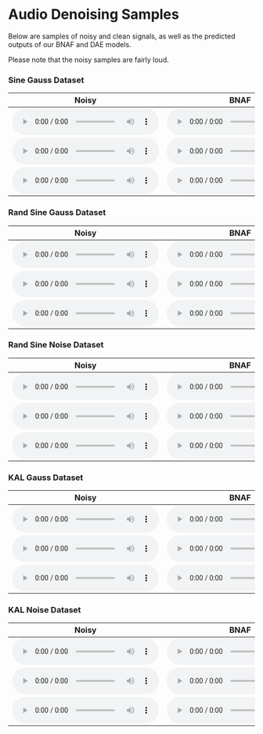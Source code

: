 # Audio Denoising Samples

Below are samples of noisy and clean signals, as well as the predicted outputs of our BNAF and DAE models.

Please note that the noisy samples are fairly loud.

### Sine Gauss Dataset

| **Noisy** | **BNAF** | **DAE** | **Clean** |  
| --- | --- | --- | --- |  
| <audio controls=""> <source src="bnaf_sg/x_0.wav"> </audio> | <audio controls=""> <source src="bnaf_sg/o_0.wav"> </audio> | <audio controls=""> <source src="dae_sg/o_0.wav"> </audio> | <audio controls=""> <source src="bnaf_sg/y_0.wav"> </audio> |  
| <audio controls=""> <source src="bnaf_sg/x_1.wav"> </audio> | <audio controls=""> <source src="bnaf_sg/o_1.wav"> </audio> | <audio controls=""> <source src="dae_sg/o_1.wav"> </audio> | <audio controls=""> <source src="bnaf_sg/y_1.wav"> </audio> |  
| <audio controls=""> <source src="bnaf_sg/x_2.wav"> </audio> | <audio controls=""> <source src="bnaf_sg/o_2.wav"> </audio> | <audio controls=""> <source src="dae_sg/o_2.wav"> </audio> | <audio controls=""> <source src="bnaf_sg/y_2.wav"> </audio> |  

### Rand Sine Gauss Dataset

| **Noisy** | **BNAF** | **DAE** | **Clean** |  
| --- | --- | --- | --- |  
| <audio controls=""> <source src="bnaf_rsg/x_0.wav"> </audio> | <audio controls=""> <source src="bnaf_rsg/o_0.wav"> </audio> | <audio controls=""> <source src="dae_rsg/o_0.wav"> </audio> | <audio controls=""> <source src="bnaf_rsg/y_0.wav"> </audio> |  
| <audio controls=""> <source src="bnaf_rsg/x_1.wav"> </audio> | <audio controls=""> <source src="bnaf_rsg/o_1.wav"> </audio> | <audio controls=""> <source src="dae_rsg/o_1.wav"> </audio> | <audio controls=""> <source src="bnaf_rsg/y_1.wav"> </audio> |  
| <audio controls=""> <source src="bnaf_rsg/x_2.wav"> </audio> | <audio controls=""> <source src="bnaf_rsg/o_2.wav"> </audio> | <audio controls=""> <source src="dae_rsg/o_2.wav"> </audio> | <audio controls=""> <source src="bnaf_rsg/y_2.wav"> </audio> |  

### Rand Sine Noise Dataset

| **Noisy** | **BNAF** | **DAE** | **Clean** |  
| --- | --- | --- | --- |  
| <audio controls=""> <source src="bnaf_rsn/x_0.wav"> </audio> | <audio controls=""> <source src="bnaf_rsn/o_0.wav"> </audio> | <audio controls=""> <source src="dae_rsn/x_0.wav"> </audio> | <audio controls=""> <source src="bnaf_rsn/y_0.wav"> </audio> |  
| <audio controls=""> <source src="bnaf_rsn/x_1.wav"> </audio> | <audio controls=""> <source src="bnaf_rsn/o_1.wav"> </audio> | <audio controls=""> <source src="dae_rsn/x_1.wav"> </audio> | <audio controls=""> <source src="bnaf_rsn/y_1.wav"> </audio> |  
| <audio controls=""> <source src="bnaf_rsn/x_2.wav"> </audio> | <audio controls=""> <source src="bnaf_rsn/o_2.wav"> </audio> | <audio controls=""> <source src="dae_rsn/x_2.wav"> </audio> | <audio controls=""> <source src="bnaf_rsn/y_2.wav"> </audio> |  

### KAL Gauss Dataset

| **Noisy** | **BNAF** | **DAE** | **Clean** |  
| --- | --- | --- | --- |  
| <audio controls=""> <source src="bnaf_kg/x_0.wav"> </audio> | <audio controls=""> <source src="bnaf_kg/o_0.wav"> </audio> | <audio controls=""> <source src="dae_kg/x_0.wav"> </audio> | <audio controls=""> <source src="bnaf_kg/y_0.wav"> </audio> |  
| <audio controls=""> <source src="bnaf_kg/x_1.wav"> </audio> | <audio controls=""> <source src="bnaf_kg/o_1.wav"> </audio> | <audio controls=""> <source src="dae_kg/x_1.wav"> </audio> | <audio controls=""> <source src="bnaf_kg/y_1.wav"> </audio> |  
| <audio controls=""> <source src="bnaf_kg/x_2.wav"> </audio> | <audio controls=""> <source src="bnaf_kg/o_2.wav"> </audio> | <audio controls=""> <source src="dae_kg/x_2.wav"> </audio> | <audio controls=""> <source src="bnaf_kg/y_2.wav"> </audio> |  

### KAL Noise Dataset

| **Noisy** | **BNAF** | **DAE** | **Clean** |  
| --- | --- | --- | --- |  
| <audio controls=""> <source src="bnaf_kn/x_0.wav"> </audio> | <audio controls=""> <source src="bnaf_kn/o_0.wav"> </audio> | <audio controls=""> <source src="dae_kn/o_0.wav"> </audio> | <audio controls=""> <source src="bnaf_kn/y_0.wav"> </audio> |  
| <audio controls=""> <source src="bnaf_kn/x_1.wav"> </audio> | <audio controls=""> <source src="bnaf_kn/o_1.wav"> </audio> | <audio controls=""> <source src="dae_kn/o_1.wav"> </audio> | <audio controls=""> <source src="bnaf_kn/y_1.wav"> </audio> |  
| <audio controls=""> <source src="bnaf_kn/x_2.wav"> </audio> | <audio controls=""> <source src="bnaf_kn/o_2.wav"> </audio> | <audio controls=""> <source src="dae_kn/o_2.wav"> </audio> | <audio controls=""> <source src="bnaf_kn/y_2.wav"> </audio> |  
